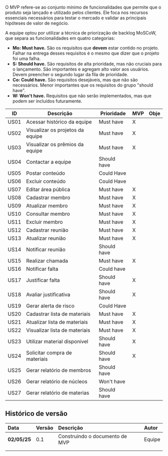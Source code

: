 O MVP refere-se ao conjunto mínimo de funcionalidades que permite que o produto seja lançado e utilizado pelos clientes. Ele foca nos recursos essenciais necessários para testar o mercado e validar as principais hipóteses de valor de negócio.

A equipe optou por utilizar a técnica de priorização de backlog MoSCoW, que separa as funcionalidades em quatro categorias:

- **Mo: Must have.** São os requisitos que **devem** estar contido no projeto. Falhar na entrega desses requisitos é o mesmo que dizer que o projeto foi uma falha.
- **S: Should have.** São requisitos de alta prioridade, mas não cruciais para o lançamento. São importantes e agregam alto valor aos usuários. Devem preencher o segundo lugar da fila de prioridade.
- **Co: Could have.** São requisitos desejáveis, mas que não são necessários. Menor importantes que os requisitos do grupo "should have".
- **W: Won't have.** Requisitos que não serão implementados, mas que podem ser incluídos futuramente.

| ID   | Descrição                                   | Prioridade  | MVP | Obje  |
|------|--------------------------------------------|-------------|-----|-----|
| US01 | Acessar histórico da equipe                | Must have   | X   |
| US02 | Visualizar os projetos da equipe           | Must have   | X   |
| US03 | Visualizar os prêmios da equipe            | Must have   | X   |
| US04 | Contactar a equipe                         | Should have   |   |
| US05 | Postar conteúdo                            | Could Have  |     |
| US06 | Excluir conteúdo                           | Could Have  |     |
| US07 | Editar área pública                        | Must have   | X   |
| US08 | Cadastrar membro                          | Must have   | X   |
| US09 | Atualizar membro                          | Must have | X   |
| US10 | Consultar membro                 | Must have |   X  |
| US11 | Excluir membro                             | Must have   | X   |
| US12 | Cadastrar reunião                          | Must have   | X   |
| US13 | Atualizar reunião                          | Must have   | X   |
| US14 | Notificar reunião                          | Should have |     |
| US15 | Realizar chamada                | Must have   | X   |
| US16 | Notificar falta                            | Could have  |     |
| US17 | Justificar falta                           | Should have |  X  |
| US18 | Avaliar justificativa             | Should have |   X  |
| US19 | Gerar alerta de risco                             | Could Have |     |
| US20 | Cadastrar lista de materiais                   | Must have | X   |
| US21 | Atualizar lista de materiais  | Must have | X   |
| US22 | Visualizar lista de materiais              | Must have   | X   |
| US23 | Utilizar material disponivel            | Should have  | X    |
| US24 | Solicitar compra de materiais              | Should have  |  X   |
| US25 | Gerar relatório de membros               | Should have | |
| US26 | Gerar relatório de núcleos              | Won't have | |
| US27 | Gerar relatório de materias              | Should have | |

## Histórico de versão 
|**Data**|**Versão** |**Descrição** |**Autor**|
| :- | :- | :- | :- |
|**02/05/25**| 0.1 | Construindo o documento de MVP | Equipe |
|||||
|||||
